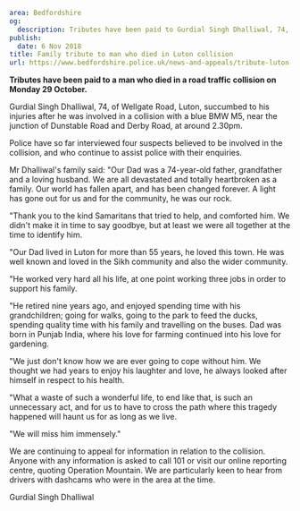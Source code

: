 ```yaml
area: Bedfordshire
og:
  description: Tributes have been paid to Gurdial Singh Dhalliwal, 74, who died after being involved in a collision with a blue BMW M5 in Luton on 29 October.
publish:
  date: 6 Nov 2018
title: Family tribute to man who died in Luton collision
url: https://www.bedfordshire.police.uk/news-and-appeals/tribute-luton-collision-nov18
```

**Tributes have been paid to a man who died in a road traffic collision on Monday 29 October.**

Gurdial Singh Dhalliwal, 74, of Wellgate Road, Luton, succumbed to his injuries after he was involved in a collision with a blue BMW M5, near the junction of Dunstable Road and Derby Road, at around 2.30pm.

Police have so far interviewed four suspects believed to be involved in the collision, and who continue to assist police with their enquiries.

Mr Dhalliwal's family said: "Our Dad was a 74-year-old father, grandfather and a loving husband. We are all devastated and totally heartbroken as a family. Our world has fallen apart, and has been changed forever. A light has gone out for us and for the community, he was our rock.

"Thank you to the kind Samaritans that tried to help, and comforted him. We didn't make it in time to say goodbye, but at least we were all together at the time to identify him.

"Our Dad lived in Luton for more than 55 years, he loved this town. He was well known and loved in the Sikh community and also the wider community.

"He worked very hard all his life, at one point working three jobs in order to support his family.

"He retired nine years ago, and enjoyed spending time with his grandchildren; going for walks, going to the park to feed the ducks, spending quality time with his family and travelling on the buses. Dad was born in Punjab India, where his love for farming continued into his love for gardening.

"We just don't know how we are ever going to cope without him. We thought we had years to enjoy his laughter and love, he always looked after himself in respect to his health.

"What a waste of such a wonderful life, to end like that, is such an unnecessary act, and for us to have to cross the path where this tragedy happened will haunt us for as long as we live.

"We will miss him immensely."

We are continuing to appeal for information in relation to the collision. Anyone with any information is asked to call 101 or visit our online reporting centre, quoting Operation Mountain. We are particularly keen to hear from drivers with dashcams who were in the area at the time.

Gurdial Singh Dhalliwal
